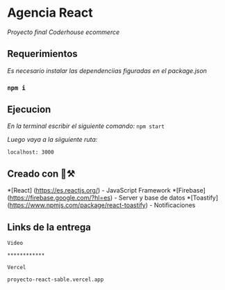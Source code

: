 # Agencia React

_Proyecto final Coderhouse ecommerce_

## Requerimientos

_Es necesario instalar las dependenciias figuradas en el package.json_
### `npm i`

## Ejecucion

_En la terminal escribir el siguiente comando:_ `npm start`

_Luego vaya a la siiguiente ruta:_ 
```
localhost: 3000
```

## Creado con 🔮⚒️

*[React] (https://es.reactjs.org/) - JavaScript Framework
*[Firebase] (https://firebase.google.com/?hl=es) - Server y base de datos
*[Toastify] (https://www.npmjs.com/package/react-toastify) - Notificaciones

## Links de la entrega
`Video` 
```
************
```
`Vercel`
```
proyecto-react-sable.vercel.app
```
